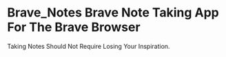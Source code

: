 # Brave_Notes Brave Note Taking App For The Brave Browser 

Taking Notes Should Not Require Losing Your Inspiration.


